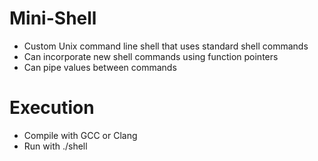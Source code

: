 # Mini-Shell
- Custom Unix command line shell that uses standard shell commands
- Can incorporate new shell commands using function pointers
- Can pipe values between commands

# Execution
- Compile with GCC or Clang
- Run with ./shell
